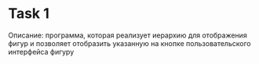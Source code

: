 # Task 1
Описание: программа, которая реализует иерархию для отображения фигур и позволяет отобразить указанную на кнопке пользовательского интерфейса фигуру

